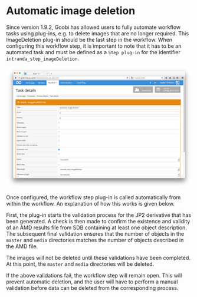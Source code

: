 # Automatic image deletion

Since version 1.9.2, Goobi has allowed users to fully automate workflow tasks using plug-ins, e.g. to delete images that are no longer required. This ImageDeletion plug-in should be the last step in the workflow. When configuring this workflow step, it is important to note that it has to be an automated task and must be defined as a `Step plug-in` for the identifier `intranda_step_imageDeletion`.

![Configuring the automated workflow step plug-in for image deletion](screen_en.png)

Once configured, the workflow step plug-in is called automatically from within the workflow. An explanation of how this works is given below.

First, the plug-in starts the validation process for the JP2 derivative that has been generated. A check is then made to confirm the existence and validity of an AMD results file from SDB containing at least one object description. The subsequent final validation ensures that the number of objects in the `master` and `media` directories matches the number of objects described in the AMD file.

The images will not be deleted until these validations have been completed. At this point, the `master` and `media` directories will be deleted.

If the above validations fail, the workflow step will remain open. This will prevent automatic deletion, and the user will have to perform a manual validation before data can be deleted from the corresponding process.